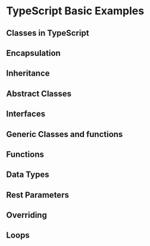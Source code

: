 # TypeScript Basic Examples

## Classes in TypeScript
## Encapsulation
## Inheritance
## Abstract Classes
## Interfaces
## Generic Classes and functions
## Functions
## Data Types
## Rest Parameters
## Overriding
## Loops
